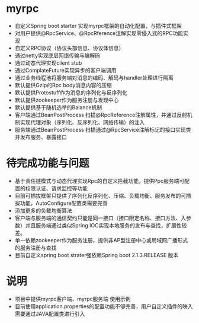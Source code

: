 # myrpc
- 自定义Spring boot starter 实现myrpc框架的自动化配置，与插件式框架
- 对用户提供@RpcService、@RpcRference注解实现零侵入式的RPC功能实现
- 自定义RPC协议（协议头部信息、协议体信息）
- 通过netty实现底层网络传输与编解码
- 通过动态代理实现client stub
- 通过ComplateFuture实现异步的客户端调用
- 通过业务线程池将服务端对消息的编码、解码与handler处理进行隔离
- 默认提供Gzip的Rpc body消息内容的压缩
- 默认提供Protostuff作为消息的序列化与反序列化
- 默认提供zookeeper作为服务注册与发现中心
- 默认提供基于随机选举的Balance机制
- 客户端通过BeanPostProcess 扫描@RpcReference注解属性，并通过反射机制实现代理对象（序列化、反序列化、网络传输）的注入
- 服务端通过BeanPostProcess 扫描通过@RpcService注解标记的接口实现类 并发布服务、暴露接口

# 待完成功能与问题
- 基于责任链模式与动态代理实现Rpc的自定义拦截功能，提供Ppc服务端可配置的权限认证、请求监控等功能
- 目前可插拔框架只提供了序列化反序列化、压缩、负载均衡、服务发布的可插拔功能，AutoConfigure配置类需要完善
- 添加更多的负载均衡算法
- 客户端与服务端的通信契约只能是同一接口（接口限定名称、接口方法、入参数）并且服务端通过类似Spring IOC实现本地服务的发布与查找，扩展性较差。
- 单一依赖zookeeper作为服务注册，提供非AP型注册中心或局域网广播形式的服务注册与查找
- 目前自定义spring boot strater强依赖Spring boot 2.1.3.RELEASE 版本

# 说明
- 项目中提供myrpc客户端、myrpc服务端 使用示例
- 目前使用application.properties的配置功能不够完善，用户自定义插件的映入需要通过JAVA配置类进行引入
